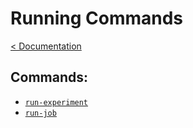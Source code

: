 # Running Commands
[< Documentation](../README.md)

## Commands:
* [`run-experiment`](./run-experiment.md)
* [`run-job`](./run-job.md)